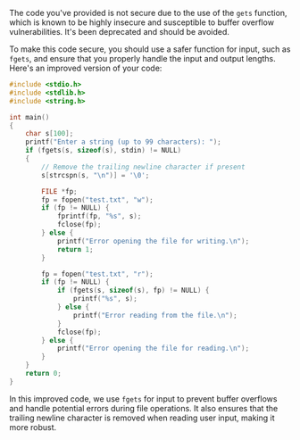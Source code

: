 The code you've provided is not secure due to the use of the `gets` function, which is known to be highly insecure and susceptible to buffer overflow vulnerabilities. It's been deprecated and should be avoided.

To make this code secure, you should use a safer function for input, such as `fgets`, and ensure that you properly handle the input and output lengths. Here's an improved version of your code:

```c
#include <stdio.h>
#include <stdlib.h>
#include <string.h>

int main()
{
    char s[100];
    printf("Enter a string (up to 99 characters): ");
    if (fgets(s, sizeof(s), stdin) != NULL)
    {
        // Remove the trailing newline character if present
        s[strcspn(s, "\n")] = '\0';

        FILE *fp;
        fp = fopen("test.txt", "w");
        if (fp != NULL) {
            fprintf(fp, "%s", s);
            fclose(fp);
        } else {
            printf("Error opening the file for writing.\n");
            return 1;
        }

        fp = fopen("test.txt", "r");
        if (fp != NULL) {
            if (fgets(s, sizeof(s), fp) != NULL) {
                printf("%s", s);
            } else {
                printf("Error reading from the file.\n");
            }
            fclose(fp);
        } else {
            printf("Error opening the file for reading.\n");
        }
    }
    return 0;
}
```

In this improved code, we use `fgets` for input to prevent buffer overflows and handle potential errors during file operations. It also ensures that the trailing newline character is removed when reading user input, making it more robust.